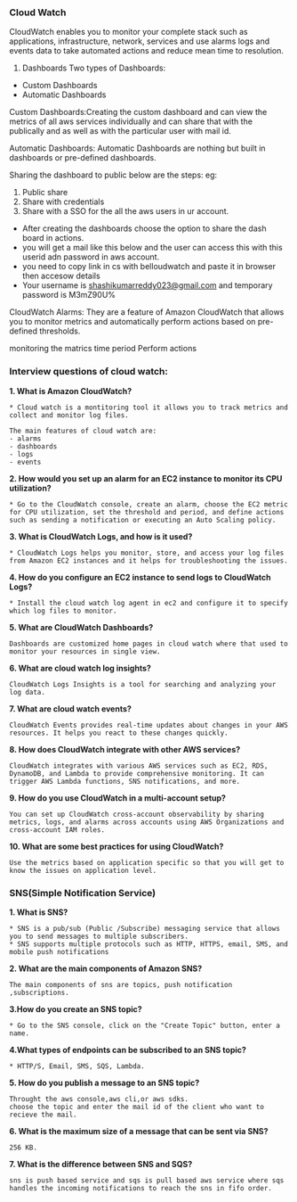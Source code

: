 

### Cloud Watch

CloudWatch enables you to monitor your complete stack such as applications, infrastructure, network, services and use alarms logs and events data to take automated actions and reduce mean time to resolution.


1. Dashboards
 Two types of Dashboards:
 - Custom Dashboards
 - Automatic Dashboards

 Custom Dashboards:Creating the custom dashboard and can view the metrics of all aws services individually and can share that with the publically and as well as with the particular user with mail id.

 Automatic Dashboards: Automatic Dashboards are nothing but built in dashboards or pre-defined dashboards.

 Sharing the dashboard to public below are the steps:
eg:
1. Public share 
2. Share with credentials
3. Share with a SSO for the all the aws users in ur account.

* After creating the dashboards choose the option to share the dash board in actions.
* you will get a mail like this below and the user can access this with this userid adn password in aws account.
* you need to copy  link in cs with belloudwatch and paste it in browser then accesow details
* Your username is shashikumarreddy023@gmail.com and temporary password is M3mZ90U%


CloudWatch Alarms:
They are a feature of Amazon CloudWatch that allows you to monitor metrics and automatically perform actions based on pre-defined thresholds. 

monitoring the matrics 
time period 
Perform actions


### Interview questions of cloud watch:

**1. What is Amazon CloudWatch?**
```
* Cloud watch is a montitoring tool it allows you to track metrics and collect and monitor log files.

The main features of cloud watch are:
- alarms
- dashboards
- logs
- events 
```

**2. How would you set up an alarm for an EC2 instance to monitor its CPU utilization?**
```
* Go to the CloudWatch console, create an alarm, choose the EC2 metric for CPU utilization, set the threshold and period, and define actions such as sending a notification or executing an Auto Scaling policy.
```
**3. What is CloudWatch Logs, and how is it used?**
```
* CloudWatch Logs helps you monitor, store, and access your log files from Amazon EC2 instances and it helps for troubleshooting the issues.
```
**4. How do you configure an EC2 instance to send logs to CloudWatch Logs?**
```
* Install the cloud watch log agent in ec2 and configure it to specify which log files to monitor.
```

**5. What are CloudWatch Dashboards?**
```
Dashboards are customized home pages in cloud watch where that used to monitor your resources in single view.
```
**6. What are cloud watch log insights?**
```
CloudWatch Logs Insights is a tool for searching and analyzing your log data.
```
**7. What are cloud watch events?**
```
CloudWatch Events provides real-time updates about changes in your AWS resources. It helps you react to these changes quickly.
```
**8. How does CloudWatch integrate with other AWS services?**
```
CloudWatch integrates with various AWS services such as EC2, RDS, DynamoDB, and Lambda to provide comprehensive monitoring. It can trigger AWS Lambda functions, SNS notifications, and more.
```
**9. How do you use CloudWatch in a multi-account setup?**
```
You can set up CloudWatch cross-account observability by sharing metrics, logs, and alarms across accounts using AWS Organizations and cross-account IAM roles.
```
**10. What are some best practices for using CloudWatch?**
```
Use the metrics based on application specific so that you will get to know the issues on application level.
```

### SNS(Simple Notification Service)

**1. What is SNS?**
```
* SNS is a pub/sub (Public /Subscribe) messaging service that allows you to send messages to multiple subscribers.
* SNS supports multiple protocols such as HTTP, HTTPS, email, SMS, and mobile push notifications
```

**2. What are the main components of Amazon SNS?**
```
The main components of sns are topics, push notification ,subscriptions.
```
**3.How do you create an SNS topic?**
```
* Go to the SNS console, click on the "Create Topic" button, enter a name.
```
**4.What types of endpoints can be subscribed to an SNS topic?**
```
* HTTP/S, Email, SMS, SQS, Lambda.
```
**5. How do you publish a message to an SNS topic?**
```
Throught the aws console,aws cli,or aws sdks.
choose the topic and enter the mail id of the client who want to recieve the mail.
```
**6. What is the maximum size of a message that can be sent via SNS?**
```
256 KB.
```

**7. What is the difference between SNS and SQS?**
```
sns is push based service and sqs is pull based aws service where sqs handles the incoming notifications to reach the sns in fifo order.
```